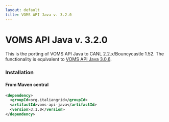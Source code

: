 ```yaml
---
layout: default
title: VOMS API Java v. 3.2.0
---
```


# VOMS API Java v. 3.2.0

This is the porting of VOMS API Java to CANL 2.2.x/Bouncycastle 1.52. The
functionality is equivalent to [VOMS API Java 3.0.6][rn-api-java-3-0-6].

### Installation

#### From Maven central

```xml
<dependency>
  <groupId>org.italiangrid</groupId>
  <artifactId>voms-api-java</artifactId>
  <version>3.1.0</version>
</dependency>
```

[rn-api-java-3-0-6]: {{site.baseurl}}/release-notes/voms-api-java/3.0.6

